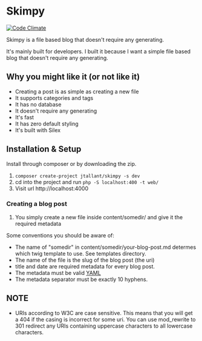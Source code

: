 # Skimpy

[![Code Climate](https://codeclimate.com/github/jtallant/skimpy/badges/gpa.svg)](https://codeclimate.com/github/jtallant/skimpy)

Skimpy is a file based blog that doesn't require any generating.

It's mainly built for developers. I built it because I want a simple file 
based blog that doesn't require any generating.

## Why you might like it (or not like it)
* Creating a post is as simple as creating a new file
* It supports categories and tags
* It has no database
* It doesn't require any generating
* It's fast
* It has zero default styling
* It's built with Silex


## Installation & Setup

Install through composer or by downloading the zip.

1. `composer create-project jtallant/skimpy -s dev`
2. cd into the project and run `php -S localhost:400 -t web/`
3. Visit url http://localhost:4000

### Creating a blog post

1. You simply create a new file inside content/somedir/ and give it the required metadata

Some conventions you should be aware of:
* The name of "somedir" in content/somedir/your-blog-post.md determes which twig template to use. See templates directory.
* The name of the file is the slug of the blog post (the uri)
* title and date are required metadata for every blog post.
* The metadata must be valid [YAML](http://en.wikipedia.org/wiki/YAML#Syntax)
* The metadata separator must be exactly 10 hyphens.

## NOTE
* URIs according to W3C are case sensitive. This means that you will get a 404
  if the casing is incorrect for some uri.
  You can use mod_rewrite to 301 redirect any URIs containing uppercase characters
  to all lowercase characters.